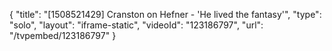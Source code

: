 {
    "title": "[1508521429] Cranston on Hefner - 'He lived the fantasy'",
    "type": "solo",
    "layout": "iframe-static",
    "videoId": "123186797",
    "url": "\/tvpembed\/123186797"
}